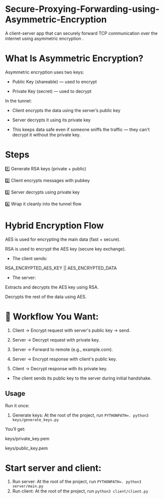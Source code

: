# Secure-Proxying-Forwarding-using-Asymmetric-Encryption
A client-server app that can securely forward TCP communication over the internet using asymmetric encryption .

# What Is Asymmetric Encryption?

Asymmetric encryption uses two keys:

- Public Key (shareable) — used to encrypt

- Private Key (secret) — used to decrypt

In the tunnel:

- Client encrypts the data using the server’s public key

- Server decrypts it using its private key

- This keeps data safe even if someone sniffs the traffic — they can't decrypt it without the private key.

# Steps	
1️⃣	Generate RSA keys (private + public)

2️⃣	Client encrypts messages with pubkey

3️⃣	Server decrypts using private key

4️⃣	Wrap it cleanly into the tunnel flow

# Hybrid Encryption Flow
AES is used for encrypting the main data (fast + secure).

RSA is used to encrypt the AES key (secure key exchange).

- The client sends:

RSA_ENCRYPTED_AES_KEY || AES_ENCRYPTED_DATA

- The server:

Extracts and decrypts the AES key using RSA.

Decrypts the rest of the data using AES.

# 🔁 Workflow You Want:
1. Client → Encrypt request with server's public key → send.

2. Server → Decrypt request with private key.

3. Server → Forward to remote (e.g., example.com).

4. Server → Encrypt response with client's public key.

5. Client → Decrypt response with its private key.

- The client sends its public key to the server during initial handshake.


## Usage

Run it once:

1. Generate keys: At the root of the project, run `PYTHONPATH=. python3 keys/generate_keys.py`

You’ll get:

keys/private_key.pem

keys/public_key.pem

# Start server and client:

1. Run server: At the root of the project, run `PYTHONPATH=. python3 server/main.py`
2. Run client: At the root of the project, run `python3 client/client.py`

